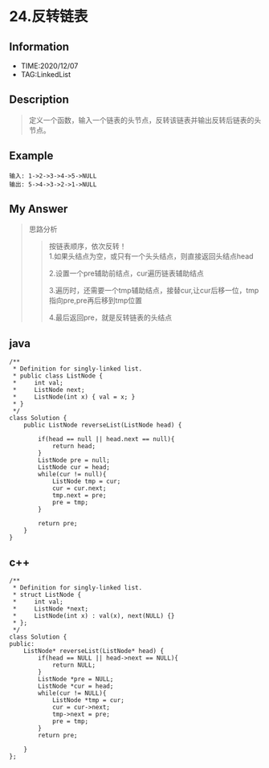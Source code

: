 # 24.反转链表

## Information
- TIME:2020/12/07
- TAG:LinkedList
  
## Description
>定义一个函数，输入一个链表的头节点，反转该链表并输出反转后链表的头节点。

## Example
```
输入: 1->2->3->4->5->NULL
输出: 5->4->3->2->1->NULL
```

## My Answer
>思路分析
>>按链表顺序，依次反转！  
>>1.如果头结点为空，或只有一个头头结点，则直接返回头结点head  
>>
>>2.设置一个pre辅助前结点，cur遍历链表辅助结点 
>> 
>>3.遍历时，还需要一个tmp辅助结点，接替cur,让cur后移一位，tmp指向pre,pre再后移到tmp位置  
>>
>>4.最后返回pre，就是反转链表的头结点 

## java  

```
/**
 * Definition for singly-linked list.
 * public class ListNode {
 *     int val;
 *     ListNode next;
 *     ListNode(int x) { val = x; }
 * }
 */
class Solution {
    public ListNode reverseList(ListNode head) {

        if(head == null || head.next == null){
            return head;
        }
        ListNode pre = null;
        ListNode cur = head;
        while(cur != null){
            ListNode tmp = cur;
            cur = cur.next;
            tmp.next = pre;
            pre = tmp;
        }

        return pre;
    }
}
```
## c++
```
/**
 * Definition for singly-linked list.
 * struct ListNode {
 *     int val;
 *     ListNode *next;
 *     ListNode(int x) : val(x), next(NULL) {}
 * };
 */
class Solution {
public:
    ListNode* reverseList(ListNode* head) {
        if(head == NULL || head->next == NULL){
            return NULL;
        }
        ListNode *pre = NULL;
        ListNode *cur = head;
        while(cur != NULL){
            ListNode *tmp = cur;
            cur = cur->next;
            tmp->next = pre;
            pre = tmp;
        }
        return pre;

    }
};
```





























